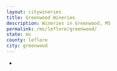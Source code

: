```yaml
---
layout: citywineries
title: Greenwood Wineries
description: Wineries in Greenwood, MS
permalink: /ms/leflore/greenwood/
state: ms
county: leflore
city: greenwood
---
```

-
